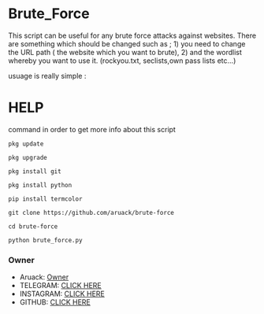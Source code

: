 # Brute_Force
This script can be useful for any brute force attacks against websites.
There are something which should be changed such as ; 1) you need to change the URL path ( the website which you want to brute), 
2) and the wordlist whereby you want to use it. (rockyou.txt, seclists,own pass lists etc...)


usuage is really simple :

# HELP 
command in order to get more info about this script

```
pkg update
```
```
pkg upgrade
```
```
pkg install git 
```
```
pkg install python 
```
```
pip install termcolor
```
```
git clone https://github.com/aruack/brute-force 
```
```
cd brute-force
```
```
python brute_force.py 
```

### Owner
* Aruack:    [Owner](https://t.me/officalkumar)
* TELEGRAM:  [CLICK HERE](https://t.me/Aruack_official)
* INSTAGRAM: [CLICK HERE](https://www.instagram.com/aruack_official)
* GITHUB:    [CLICK HERE](https://www.github.com/aruack)
